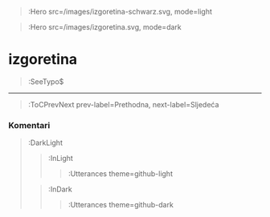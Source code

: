 > :Hero src=/images/izgoretina-schwarz.svg,
>       mode=light

> :Hero src=/images/izgoretina.svg,
>       mode=dark

# izgoretina

> :SeeTypo$

****


> :ToCPrevNext prev-label=Prethodna, next-label=Sljedeća

### Komentari

> :DarkLight
> > :InLight
> >
> > > :Utterances theme=github-light
>
> > :InDark
> >
> > > :Utterances theme=github-dark